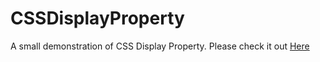 # CSSDisplayProperty
A small demonstration of CSS Display Property. Please check it out <a href=" https://yogesh9389.github.io/CSSDisplayProperty/">Here<a/>
